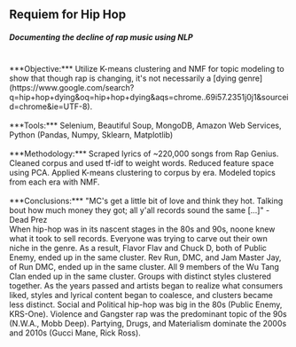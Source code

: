 ## Requiem for Hip Hop
##### Documenting the decline of rap music using NLP

<br/>
***Objective:*** Utilize K-means clustering and NMF for topic modeling to show that though rap is changing, it's not necessarily a [dying genre](https://www.google.com/search?q=hip+hop+dying&oq=hip+hop+dying&aqs=chrome..69i57.2351j0j1&sourceid=chrome&ie=UTF-8).
<br/>
<br/>
***Tools:*** Selenium, Beautiful Soup, MongoDB, Amazon Web Services, Python (Pandas, Numpy, Sklearn, Matplotlib)
<br/>
<br/>
***Methodology:*** Scraped lyrics of ~220,000 songs from Rap Genius. Cleaned corpus and used tf-idf to weight words. Reduced feature space using PCA. Applied K-means clustering to corpus by era. Modeled topics from each era with NMF.
<br/>
<br/>
***Conclusions:*** "MC's get a little bit of love and think they hot. Talking bout how much money they got; all y'all records sound the same [...]" - Dead Prez
<br/>
When hip-hop was in its nascent stages in the 80s and 90s, noone knew what it took to sell records. Everyone was trying to carve out their own niche in the genre. As a result, Flavor Flav and Chuck D, both of Public Enemy, ended up in the same cluster. Rev Run, DMC, and Jam Master Jay, of Run DMC, ended up in the same cluster. All 9 members of the Wu Tang Clan ended up in the same cluster. Groups with distinct styles clustered together. As the years passed and artists began to realize what consumers liked, styles and lyrical content began to coalesce, and clusters became less distinct. Social and Political hip-hop was big in the 80s (Public Enemy, KRS-One). Violence and Gangster rap was the predominant topic of the 90s (N.W.A., Mobb Deep). Partying, Drugs, and Materialism dominate the 2000s and 2010s (Gucci Mane, Rick Ross).
